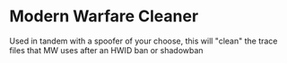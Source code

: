 # Modern Warfare Cleaner
Used in tandem with a spoofer of your choose, this will "clean" the trace files that MW uses after an HWID ban or shadowban
